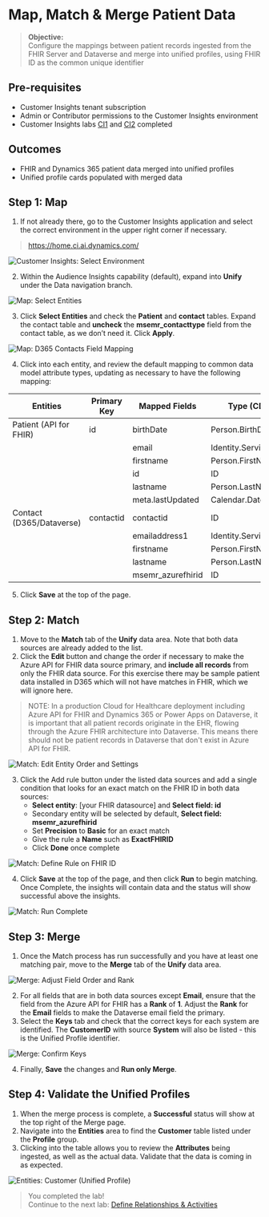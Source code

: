 # Map, Match & Merge Patient Data
>**Objective:**<br>
Configure the mappings between patient records ingested from the FHIR Server and Dataverse and merge into unified profiles, using FHIR ID as the common unique identifier 

## Pre-requisites
* Customer Insights tenant subscription
* Admin or Contributor permissions to the Customer Insights environment
* Customer Insights labs [CI1](https://github.com/microsoft/MC4H-Acceleration/tree/main/PatientOutreach_UserStoryTraining/4_Customer_Insights_Config/Lab_CI1) and [CI2](https://github.com/microsoft/MC4H-Acceleration/tree/main/PatientOutreach_UserStoryTraining/4_Customer_Insights_Config/Lab_CI2) completed


## Outcomes
* FHIR and Dynamics 365 patient data merged into unified profiles
* Unified profile cards populated with merged data 


## Step 1: Map

1.	If not already there, go to the Customer Insights application and select the correct environment in the upper right corner if necessary.<br>
> https://home.ci.ai.dynamics.com/

![Customer Insights: Select Environment](./Images/CIEnvironmentSelection.png)

2.	Within the Audience Insights capability (default), expand into **Unify** under the Data navigation branch. 

![Map: Select Entities](./Images/MapSelectEntities.png)

3.	Click **Select Entities** and check the **Patient** and **contact** tables. Expand the contact table and **uncheck** the **msemr_contacttype** field from the contact table, as we don’t need it.  Click **Apply**.

![Map: D365 Contacts Field Mapping](./Images/MapDVContactMaps.png)

4.	Click into each entity, and review the default mapping to common data model attribute types, updating as necessary to have the following mapping:

| Entities | Primary Key | Mapped Fields | Type (CDM) |
| --- | --- | --- | --- |
| Patient (API for FHIR) | id | birthDate | Person.BirthDate |
| | | email | Identity.Service.Email |
| | | firstname | Person.FirstName |
| | | id | ID |
| | | lastname | Person.LastName |
| | | meta.lastUpdated | Calendar.Date |
| Contact (D365/Dataverse) | contactid | contactid | ID |
| | | emailaddress1 | Identity.Service.Email |
| | | firstname | Person.FirstName |
| | | lastname | Person.LastName |
| | | msemr_azurefhirid	| ID |

5.	Click **Save** at the top of the page.

## Step 2: Match
1.	Move to the **Match** tab of the **Unify** data area. Note that both data sources are already added to the list. 
2.	Click the **Edit** button and change the order if necessary to make the Azure API for FHIR data source primary, and **include all records** from only the FHIR data source. For this exercise there may be sample patient data installed in D365 which will not have matches in FHIR, which we will ignore here.

> NOTE: In a production Cloud for Healthcare deployment including Azure API for FHIR and Dynamics 365 or Power Apps on Dataverse, it is important that all patient records originate in the EHR, flowing through the Azure FHIR architecture into Dataverse. This means there should not be patient records in Dataverse that don't exist in Azure API for FHIR.

![Match: Edit Entity Order and Settings](./Images/MatchEditFHIR.png)

3.	Click the Add rule button under the listed data sources and add a single condition that looks for an exact match on the FHIR ID in both data sources:
    * **Select entity**: [your FHIR datasource] and **Select field: id** 
    * Secondary entity will be selected by default, **Select field: msemr_azurefhirid**
    * Set **Precision** to **Basic** for an exact match
    * Give the rule a **Name** such as **ExactFHIRID**
    * Click **Done** once complete

![Match: Define Rule on FHIR ID](./Images/MatchFHIRIDRule.png)

4.	Click **Save** at the top of the page, and then click **Run** to begin matching. Once Complete, the insights will contain data and the status will show successful above the insights.

![Match: Run Complete](./Images/Match.png)

## Step 3: Merge

1.	Once the Match process has run successfully and you have at least one matching pair, move to the **Merge** tab of the **Unify** data area.

![Merge: Adjust Field Order and Rank](./Images/Merge.png)

2. For all fields that are in both data sources except **Email**, ensure that the field from the Azure API for FHIR has a **Rank** of **1**. Adjust the **Rank** for the **Email** fields to make the Dataverse email field the primary.
3. Select the **Keys** tab and check that the correct keys for each system are identified. The **CustomerID** with source **System** will also be listed - this is the Unified Profile identifier.

![Merge: Confirm Keys](./Images/MergeKeys.png)

4. Finally, **Save** the changes and **Run only Merge**.

## Step 4: Validate the Unified Profiles

1. When the merge process is complete, a **Successful** status will show at the top right of the Merge page.
2. Navigate into the **Entities** area to find the **Customer** table listed under the **Profile** group. 
2.	Clicking into the table allows you to review the **Attributes** being ingested, as well as the actual data. Validate that the data is coming in as expected.  

![Entities: Customer (Unified Profile)](./Images/UnifiedCustomerEntity.png)

> You completed the lab!<br>
Continue to the next lab: [Define Relationships & Activities](https://github.com/microsoft/MC4H-Acceleration/tree/main/PatientOutreach_UserStoryTraining/4_Customer_Insights_Config/Lab_CI4)